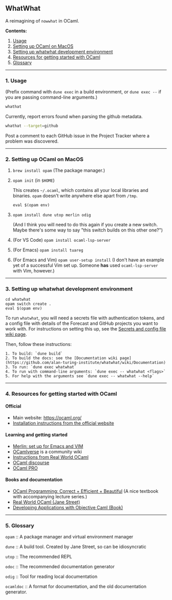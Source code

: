 ## WhatWhat

A reimagining of `nowwhat` in OCaml.

**Contents:**

1. [Usage](#1-usage)
2. [Setting up OCaml on MacOS](#2-setting-up-ocaml-on-macos)
3. [Setting up whatwhat development environment](#3-setting-up-whatwhat-development-environment)
4. [Resources for getting started with OCaml](#4-resources-for-getting-started-with-ocaml)
5. [Glossary](#5-glossary)

----

### 1. Usage

(Prefix command with `dune exec` in a build environment, or `dune exec --` if you are passing
command-line arguments.)

```sh
whathat
```
Currently, report errors found when parsing the github metadata.

```sh
whathat --target=github
```
Post a comment to each GitHub issue in the Project Tracker where a problem was discovered.

---

### 2. Setting up OCaml on MacOS

1. `brew install opam` (The package manager.)

2. `opam init` (in `$HOME`)

    This creates `~/.ocaml`, which contains all your local libraries and
    binaries. `opam` doesn't write anywhere else apart from `/tmp`.

    `eval $(opam env)`

3. `opam install dune utop merlin odig` 

    (And I think you will need to do this again if you create a new
    switch. Maybe there's some way to say "this switch builds on this other
    one?")

4. (For VS Code) `opam install ocaml-lsp-server`

5. (For Emacs) `opam install tuareg`

6. (For Emacs and Vim) `opam user-setup install` (I don't have an example yet of a successful Vim set
   up. Someone **has** used `ocaml-lsp-server` with Vim, however.)

---

### 3. Setting up whatwhat development environment

```
cd whatwhat
opam switch create .
eval $(opam env)
```

To run `whatwhat`, you will need a secrets file with authentication tokens, and a config file with details of the Forecast and GitHub projects you want to work with.
For instructions on setting this up, see the [Secrets and config file wiki page](https://github.com/alan-turing-institute/whatwhat/wiki/Secrets-and-config-file).

Then, follow these instructions:

    1. To build: `dune build`
    2. To build the docs: see the [Documentation wiki page](https://github.com/alan-turing-institute/whatwhat/wiki/Documentation)
    3. To run: `dune exec whatwhat`
    4. To run with command-line arguments: `dune exec -- whatwhat <flags>`
    5. For help with the arguments see `dune exec -- whatwhat --help`

---

### 4. Resources for getting started with OCaml

#### Official

- Main website: https://ocaml.org/
- [Installation instructions from the official website](https://ocaml.org/docs/up-and-running)

#### Learning and getting started

- [Merlin: set up for Emacs and VIM](https://ocaml.github.io/merlin/)
- [OCamlverse](https://ocamlverse.github.io/) is a community wiki
- [Instructions from Real World OCaml](https://dev.realworldocaml.org/install.html)
- [OCaml discourse](https://discuss.ocaml.org/)
- [OCaml PRO](https://ocamlpro.com/)

#### Books and documentation

- [OCaml Programming: Correct + Efficient + Beautiful](https://cs3110.github.io/textbook/cover.html) (A nice textbook with accompanying lecture series.)
- [Real World OCaml (Jane Street)](https://dev.realworldocaml.org/index.html)
- [Developing Applications with Objective Caml (Book)](https://caml.inria.fr/pub/docs/oreilly-book/html/index.html)

---

### 5. Glossary 

`opam` :: A package manager and virtual environment manager

`dune` :: A build tool. Created by Jane Street, so can be idiosyncratic

`utop` :: The recommended REPL

`odoc` :: The recommended documentation generator

`odig` :: Tool for reading local documentation

`ocamldoc` :: A format for documentation, and the old documentation generator.

